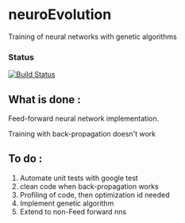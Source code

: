 # neuroEvolution
Training of neural networks with genetic algorithms

### Status
[![Build Status](https://travis-ci.org/apeyrard/neuroEvolution.png)](https://travis-ci.org/apeyrard/neuroEvolution)

## What is done :
Feed-forward neural network implementation.

Training with back-propagation doesn't work

## To do :
1. Automate unit tests with google test
2. clean code when back-propagation works
3. Profiling of code, then optimization id needed
4. Implement genetic algorithm
5. Extend to non-Feed forward nns

